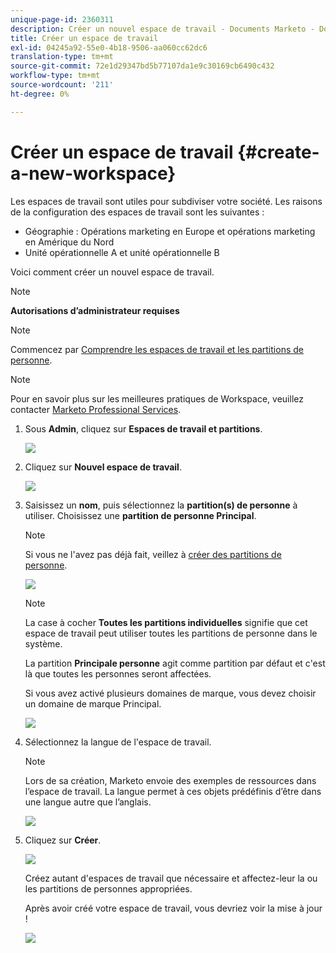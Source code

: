 ```yaml
---
unique-page-id: 2360311
description: Créer un nouvel espace de travail - Documents Marketo - Documentation du produit
title: Créer un espace de travail
exl-id: 04245a92-55e0-4b18-9506-aa060cc62dc6
translation-type: tm+mt
source-git-commit: 72e1d29347bd5b77107da1e9c30169cb6490c432
workflow-type: tm+mt
source-wordcount: '211'
ht-degree: 0%

---
```


# Créer un espace de travail {#create-a-new-workspace}

Les espaces de travail sont utiles pour subdiviser votre société. Les raisons de la configuration des espaces de travail sont les suivantes :

* Géographie : Opérations marketing en Europe et opérations marketing en Amérique du Nord
* Unité opérationnelle A et unité opérationnelle B

Voici comment créer un nouvel espace de travail.

>[!NOTE]
>
>**Autorisations d’administrateur requises**

>[!NOTE]
>
>Commencez par [Comprendre les espaces de travail et les partitions de personne](/help/marketo/product-docs/administration/workspaces-and-person-partitions/understanding-workspaces-and-person-partitions.md).

>[!NOTE]
>
>Pour en savoir plus sur les meilleures pratiques de Workspace, veuillez contacter [Marketo Professional Services](mailto:services@marketo.com).

1. Sous **Admin**, cliquez sur **Espaces de travail et partitions**.

   ![](assets/image2014-9-17-11-3a59-3a11.png)

1. Cliquez sur **Nouvel espace de travail**.

   ![](assets/two-1.png)

1. Saisissez un **nom**, puis sélectionnez la **partition(s) de personne** à utiliser. Choisissez une **partition de personne Principal**.

   >[!NOTE]
   >
   >Si vous ne l&#39;avez pas déjà fait, veillez à [créer des partitions de personne](/help/marketo/product-docs/administration/workspaces-and-person-partitions/create-a-person-partition.md).

   ![](assets/three-1.png)

   >[!NOTE]
   >
   >La case à cocher **Toutes les partitions individuelles** signifie que cet espace de travail peut utiliser toutes les partitions de personne dans le système.
   >
   >La partition **Principale personne** agit comme partition par défaut et c&#39;est là que toutes les personnes seront affectées.

   Si vous avez activé plusieurs domaines de marque, vous devez choisir un domaine de marque Principal.

   ![](assets/four-1.png)

1. Sélectionnez la langue de l&#39;espace de travail.

   >[!NOTE]
   >
   >Lors de sa création, Marketo envoie des exemples de ressources dans l’espace de travail. La langue permet à ces objets prédéfinis d’être dans une langue autre que l’anglais.

   ![](assets/five.png)

1. Cliquez sur **Créer**.

   ![](assets/six.png)

   Créez autant d&#39;espaces de travail que nécessaire et affectez-leur la ou les partitions de personnes appropriées.

   Après avoir créé votre espace de travail, vous devriez voir la mise à jour !

   ![](assets/image2014-9-17-15-3a39-3a10.png)
